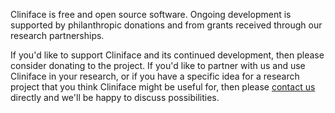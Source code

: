 
Cliniface is free and open source software. Ongoing development is
supported by philanthropic donations and from grants received
through our research partnerships.

If you'd like to support Cliniface and its continued development, then
please consider donating to the project. If you'd like to partner
with us and use Cliniface in your research, or if you have a specific
idea for a research project that you think Cliniface might be useful for,
then please [contact us](mailto:r.l.palmer@curtin.edu.au)
directly and we'll be happy to discuss possibilities.
